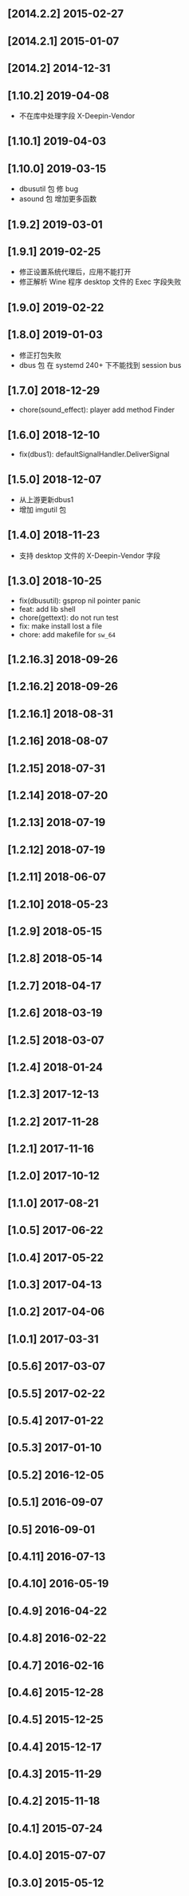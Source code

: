 ## [2014.2.2] 2015-02-27


## [2014.2.1] 2015-01-07


## [2014.2] 2014-12-31


## [1.10.2] 2019-04-08

*  不在库中处理字段 X-Deepin-Vendor

## [1.10.1] 2019-04-03


## [1.10.0] 2019-03-15

*  dbusutil 包 修 bug
*  asound 包 增加更多函数

## [1.9.2] 2019-03-01


## [1.9.1] 2019-02-25

*  修正设置系统代理后，应用不能打开
*  修正解析 Wine 程序 desktop 文件的 Exec 字段失败

## [1.9.0] 2019-02-22


## [1.8.0] 2019-01-03

*  修正打包失败
*  dbus 包 在  systemd 240+ 下不能找到 session bus

## [1.7.0] 2018-12-29

*  chore(sound_effect): player add method Finder

## [1.6.0] 2018-12-10

*  fix(dbus1): defaultSignalHandler.DeliverSignal

## [1.5.0] 2018-12-07

*  从上游更新dbus1
*  增加 imgutil 包

## [1.4.0] 2018-11-23

*  支持 desktop 文件的 X-Deepin-Vendor 字段

## [1.3.0] 2018-10-25

*  fix(dbusutil): gsprop nil pointer panic
*  feat: add lib shell
*  chore(gettext): do not run test
*  fix: make install lost a file
*  chore: add makefile for `sw_64`

## [1.2.16.3] 2018-09-26


## [1.2.16.2] 2018-09-26


## [1.2.16.1] 2018-08-31


## [1.2.16] 2018-08-07


## [1.2.15] 2018-07-31


## [1.2.14] 2018-07-20


## [1.2.13] 2018-07-19


## [1.2.12] 2018-07-19


## [1.2.11] 2018-06-07


## [1.2.10] 2018-05-23


## [1.2.9] 2018-05-15


## [1.2.8] 2018-05-14


## [1.2.7] 2018-04-17


## [1.2.6] 2018-03-19


## [1.2.5] 2018-03-07


## [1.2.4] 2018-01-24


## [1.2.3] 2017-12-13


## [1.2.2] 2017-11-28


## [1.2.1] 2017-11-16


## [1.2.0] 2017-10-12


## [1.1.0] 2017-08-21


## [1.0.5] 2017-06-22


## [1.0.4] 2017-05-22


## [1.0.3] 2017-04-13


## [1.0.2] 2017-04-06


## [1.0.1] 2017-03-31


## [0.5.6] 2017-03-07


## [0.5.5] 2017-02-22


## [0.5.4] 2017-01-22


## [0.5.3] 2017-01-10


## [0.5.2] 2016-12-05


## [0.5.1] 2016-09-07


## [0.5] 2016-09-01


## [0.4.11] 2016-07-13


## [0.4.10] 2016-05-19


## [0.4.9] 2016-04-22


## [0.4.8] 2016-02-22


## [0.4.7] 2016-02-16


## [0.4.6] 2015-12-28


## [0.4.5] 2015-12-25


## [0.4.4] 2015-12-17


## [0.4.3] 2015-11-29


## [0.4.2] 2015-11-18


## [0.4.1] 2015-07-24


## [0.4.0] 2015-07-07


## [0.3.0] 2015-05-12


